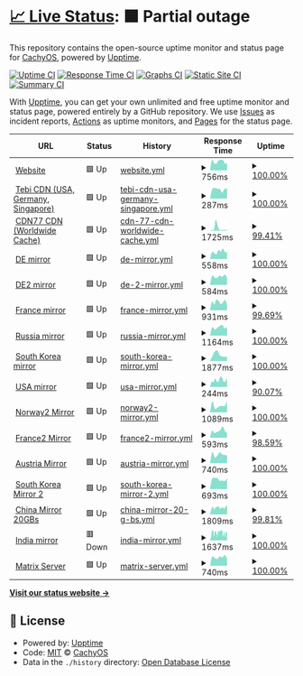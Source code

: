 # [📈 Live Status](https://status.cachyos.org): <!--live status--> **🟧 Partial outage**

This repository contains the open-source uptime monitor and status page for [CachyOS](https://cachyos.org), powered by [Upptime](https://github.com/upptime/upptime).

[![Uptime CI](https://github.com/CachyOS/statuspage/workflows/Uptime%20CI/badge.svg)](https://github.com/CachyOS/statuspage/actions?query=workflow%3A%22Uptime+CI%22)
[![Response Time CI](https://github.com/CachyOS/statuspage/workflows/Response%20Time%20CI/badge.svg)](https://github.com/CachyOS/statuspage/actions?query=workflow%3A%22Response+Time+CI%22)
[![Graphs CI](https://github.com/CachyOS/statuspage/workflows/Graphs%20CI/badge.svg)](https://github.com/CachyOS/statuspage/actions?query=workflow%3A%22Graphs+CI%22)
[![Static Site CI](https://github.com/CachyOS/statuspage/workflows/Static%20Site%20CI/badge.svg)](https://github.com/CachyOS/statuspage/actions?query=workflow%3A%22Static+Site+CI%22)
[![Summary CI](https://github.com/CachyOS/statuspage/workflows/Summary%20CI/badge.svg)](https://github.com/CachyOS/statuspage/actions?query=workflow%3A%22Summary+CI%22)

With [Upptime](https://upptime.js.org), you can get your own unlimited and free uptime monitor and status page, powered entirely by a GitHub repository. We use [Issues](https://github.com/CachyOS/statuspage/issues) as incident reports, [Actions](https://github.com/CachyOS/statuspage/actions) as uptime monitors, and [Pages](https://status.cachyos.org) for the status page.

<!--start: status pages-->
<!-- This summary is generated by Upptime (https://github.com/upptime/upptime) -->
<!-- Do not edit this manually, your changes will be overwritten -->
<!-- prettier-ignore -->
| URL | Status | History | Response Time | Uptime |
| --- | ------ | ------- | ------------- | ------ |
| <img alt="" src="https://icons.duckduckgo.com/ip3/cachyos.org.ico" height="13"> [Website](https://cachyos.org/) | 🟩 Up | [website.yml](https://github.com/CachyOS/statuspage/commits/HEAD/history/website.yml) | <details><summary><img alt="Response time graph" src="./graphs/website/response-time-week.png" height="20"> 756ms</summary><br><a href="https://status.cachyos.org/history/website"><img alt="Response time 684" src="https://img.shields.io/endpoint?url=https%3A%2F%2Fraw.githubusercontent.com%2FCachyOS%2Fstatuspage%2FHEAD%2Fapi%2Fwebsite%2Fresponse-time.json"></a><br><a href="https://status.cachyos.org/history/website"><img alt="24-hour response time 640" src="https://img.shields.io/endpoint?url=https%3A%2F%2Fraw.githubusercontent.com%2FCachyOS%2Fstatuspage%2FHEAD%2Fapi%2Fwebsite%2Fresponse-time-day.json"></a><br><a href="https://status.cachyos.org/history/website"><img alt="7-day response time 756" src="https://img.shields.io/endpoint?url=https%3A%2F%2Fraw.githubusercontent.com%2FCachyOS%2Fstatuspage%2FHEAD%2Fapi%2Fwebsite%2Fresponse-time-week.json"></a><br><a href="https://status.cachyos.org/history/website"><img alt="30-day response time 731" src="https://img.shields.io/endpoint?url=https%3A%2F%2Fraw.githubusercontent.com%2FCachyOS%2Fstatuspage%2FHEAD%2Fapi%2Fwebsite%2Fresponse-time-month.json"></a><br><a href="https://status.cachyos.org/history/website"><img alt="1-year response time 671" src="https://img.shields.io/endpoint?url=https%3A%2F%2Fraw.githubusercontent.com%2FCachyOS%2Fstatuspage%2FHEAD%2Fapi%2Fwebsite%2Fresponse-time-year.json"></a></details> | <details><summary><a href="https://status.cachyos.org/history/website">100.00%</a></summary><a href="https://status.cachyos.org/history/website"><img alt="All-time uptime 100.00%" src="https://img.shields.io/endpoint?url=https%3A%2F%2Fraw.githubusercontent.com%2FCachyOS%2Fstatuspage%2FHEAD%2Fapi%2Fwebsite%2Fuptime.json"></a><br><a href="https://status.cachyos.org/history/website"><img alt="24-hour uptime 100.00%" src="https://img.shields.io/endpoint?url=https%3A%2F%2Fraw.githubusercontent.com%2FCachyOS%2Fstatuspage%2FHEAD%2Fapi%2Fwebsite%2Fuptime-day.json"></a><br><a href="https://status.cachyos.org/history/website"><img alt="7-day uptime 100.00%" src="https://img.shields.io/endpoint?url=https%3A%2F%2Fraw.githubusercontent.com%2FCachyOS%2Fstatuspage%2FHEAD%2Fapi%2Fwebsite%2Fuptime-week.json"></a><br><a href="https://status.cachyos.org/history/website"><img alt="30-day uptime 100.00%" src="https://img.shields.io/endpoint?url=https%3A%2F%2Fraw.githubusercontent.com%2FCachyOS%2Fstatuspage%2FHEAD%2Fapi%2Fwebsite%2Fuptime-month.json"></a><br><a href="https://status.cachyos.org/history/website"><img alt="1-year uptime 100.00%" src="https://img.shields.io/endpoint?url=https%3A%2F%2Fraw.githubusercontent.com%2FCachyOS%2Fstatuspage%2FHEAD%2Fapi%2Fwebsite%2Fuptime-year.json"></a></details>
| <img alt="" src="https://icons.duckduckgo.com/ip3/cdn-1.cachyos.org.ico" height="13"> [Tebi CDN (USA, Germany, Singapore)](https://cdn-1.cachyos.org/x86_64/cachyos/cachyos.db) | 🟩 Up | [tebi-cdn-usa-germany-singapore.yml](https://github.com/CachyOS/statuspage/commits/HEAD/history/tebi-cdn-usa-germany-singapore.yml) | <details><summary><img alt="Response time graph" src="./graphs/tebi-cdn-usa-germany-singapore/response-time-week.png" height="20"> 287ms</summary><br><a href="https://status.cachyos.org/history/tebi-cdn-usa-germany-singapore"><img alt="Response time 317" src="https://img.shields.io/endpoint?url=https%3A%2F%2Fraw.githubusercontent.com%2FCachyOS%2Fstatuspage%2FHEAD%2Fapi%2Ftebi-cdn-usa-germany-singapore%2Fresponse-time.json"></a><br><a href="https://status.cachyos.org/history/tebi-cdn-usa-germany-singapore"><img alt="24-hour response time 313" src="https://img.shields.io/endpoint?url=https%3A%2F%2Fraw.githubusercontent.com%2FCachyOS%2Fstatuspage%2FHEAD%2Fapi%2Ftebi-cdn-usa-germany-singapore%2Fresponse-time-day.json"></a><br><a href="https://status.cachyos.org/history/tebi-cdn-usa-germany-singapore"><img alt="7-day response time 287" src="https://img.shields.io/endpoint?url=https%3A%2F%2Fraw.githubusercontent.com%2FCachyOS%2Fstatuspage%2FHEAD%2Fapi%2Ftebi-cdn-usa-germany-singapore%2Fresponse-time-week.json"></a><br><a href="https://status.cachyos.org/history/tebi-cdn-usa-germany-singapore"><img alt="30-day response time 317" src="https://img.shields.io/endpoint?url=https%3A%2F%2Fraw.githubusercontent.com%2FCachyOS%2Fstatuspage%2FHEAD%2Fapi%2Ftebi-cdn-usa-germany-singapore%2Fresponse-time-month.json"></a><br><a href="https://status.cachyos.org/history/tebi-cdn-usa-germany-singapore"><img alt="1-year response time 317" src="https://img.shields.io/endpoint?url=https%3A%2F%2Fraw.githubusercontent.com%2FCachyOS%2Fstatuspage%2FHEAD%2Fapi%2Ftebi-cdn-usa-germany-singapore%2Fresponse-time-year.json"></a></details> | <details><summary><a href="https://status.cachyos.org/history/tebi-cdn-usa-germany-singapore">100.00%</a></summary><a href="https://status.cachyos.org/history/tebi-cdn-usa-germany-singapore"><img alt="All-time uptime 100.00%" src="https://img.shields.io/endpoint?url=https%3A%2F%2Fraw.githubusercontent.com%2FCachyOS%2Fstatuspage%2FHEAD%2Fapi%2Ftebi-cdn-usa-germany-singapore%2Fuptime.json"></a><br><a href="https://status.cachyos.org/history/tebi-cdn-usa-germany-singapore"><img alt="24-hour uptime 100.00%" src="https://img.shields.io/endpoint?url=https%3A%2F%2Fraw.githubusercontent.com%2FCachyOS%2Fstatuspage%2FHEAD%2Fapi%2Ftebi-cdn-usa-germany-singapore%2Fuptime-day.json"></a><br><a href="https://status.cachyos.org/history/tebi-cdn-usa-germany-singapore"><img alt="7-day uptime 100.00%" src="https://img.shields.io/endpoint?url=https%3A%2F%2Fraw.githubusercontent.com%2FCachyOS%2Fstatuspage%2FHEAD%2Fapi%2Ftebi-cdn-usa-germany-singapore%2Fuptime-week.json"></a><br><a href="https://status.cachyos.org/history/tebi-cdn-usa-germany-singapore"><img alt="30-day uptime 100.00%" src="https://img.shields.io/endpoint?url=https%3A%2F%2Fraw.githubusercontent.com%2FCachyOS%2Fstatuspage%2FHEAD%2Fapi%2Ftebi-cdn-usa-germany-singapore%2Fuptime-month.json"></a><br><a href="https://status.cachyos.org/history/tebi-cdn-usa-germany-singapore"><img alt="1-year uptime 100.00%" src="https://img.shields.io/endpoint?url=https%3A%2F%2Fraw.githubusercontent.com%2FCachyOS%2Fstatuspage%2FHEAD%2Fapi%2Ftebi-cdn-usa-germany-singapore%2Fuptime-year.json"></a></details>
| <img alt="" src="https://icons.duckduckgo.com/ip3/cdn77.cachyos.org.ico" height="13"> [CDN77 CDN (Worldwide Cache)](https://cdn77.cachyos.org/repo/x86_64/cachyos/cachyos.db) | 🟩 Up | [cdn-77-cdn-worldwide-cache.yml](https://github.com/CachyOS/statuspage/commits/HEAD/history/cdn-77-cdn-worldwide-cache.yml) | <details><summary><img alt="Response time graph" src="./graphs/cdn-77-cdn-worldwide-cache/response-time-week.png" height="20"> 1725ms</summary><br><a href="https://status.cachyos.org/history/cdn-77-cdn-worldwide-cache"><img alt="Response time 892" src="https://img.shields.io/endpoint?url=https%3A%2F%2Fraw.githubusercontent.com%2FCachyOS%2Fstatuspage%2FHEAD%2Fapi%2Fcdn-77-cdn-worldwide-cache%2Fresponse-time.json"></a><br><a href="https://status.cachyos.org/history/cdn-77-cdn-worldwide-cache"><img alt="24-hour response time 404" src="https://img.shields.io/endpoint?url=https%3A%2F%2Fraw.githubusercontent.com%2FCachyOS%2Fstatuspage%2FHEAD%2Fapi%2Fcdn-77-cdn-worldwide-cache%2Fresponse-time-day.json"></a><br><a href="https://status.cachyos.org/history/cdn-77-cdn-worldwide-cache"><img alt="7-day response time 1725" src="https://img.shields.io/endpoint?url=https%3A%2F%2Fraw.githubusercontent.com%2FCachyOS%2Fstatuspage%2FHEAD%2Fapi%2Fcdn-77-cdn-worldwide-cache%2Fresponse-time-week.json"></a><br><a href="https://status.cachyos.org/history/cdn-77-cdn-worldwide-cache"><img alt="30-day response time 892" src="https://img.shields.io/endpoint?url=https%3A%2F%2Fraw.githubusercontent.com%2FCachyOS%2Fstatuspage%2FHEAD%2Fapi%2Fcdn-77-cdn-worldwide-cache%2Fresponse-time-month.json"></a><br><a href="https://status.cachyos.org/history/cdn-77-cdn-worldwide-cache"><img alt="1-year response time 892" src="https://img.shields.io/endpoint?url=https%3A%2F%2Fraw.githubusercontent.com%2FCachyOS%2Fstatuspage%2FHEAD%2Fapi%2Fcdn-77-cdn-worldwide-cache%2Fresponse-time-year.json"></a></details> | <details><summary><a href="https://status.cachyos.org/history/cdn-77-cdn-worldwide-cache">99.41%</a></summary><a href="https://status.cachyos.org/history/cdn-77-cdn-worldwide-cache"><img alt="All-time uptime 99.81%" src="https://img.shields.io/endpoint?url=https%3A%2F%2Fraw.githubusercontent.com%2FCachyOS%2Fstatuspage%2FHEAD%2Fapi%2Fcdn-77-cdn-worldwide-cache%2Fuptime.json"></a><br><a href="https://status.cachyos.org/history/cdn-77-cdn-worldwide-cache"><img alt="24-hour uptime 100.00%" src="https://img.shields.io/endpoint?url=https%3A%2F%2Fraw.githubusercontent.com%2FCachyOS%2Fstatuspage%2FHEAD%2Fapi%2Fcdn-77-cdn-worldwide-cache%2Fuptime-day.json"></a><br><a href="https://status.cachyos.org/history/cdn-77-cdn-worldwide-cache"><img alt="7-day uptime 99.41%" src="https://img.shields.io/endpoint?url=https%3A%2F%2Fraw.githubusercontent.com%2FCachyOS%2Fstatuspage%2FHEAD%2Fapi%2Fcdn-77-cdn-worldwide-cache%2Fuptime-week.json"></a><br><a href="https://status.cachyos.org/history/cdn-77-cdn-worldwide-cache"><img alt="30-day uptime 99.81%" src="https://img.shields.io/endpoint?url=https%3A%2F%2Fraw.githubusercontent.com%2FCachyOS%2Fstatuspage%2FHEAD%2Fapi%2Fcdn-77-cdn-worldwide-cache%2Fuptime-month.json"></a><br><a href="https://status.cachyos.org/history/cdn-77-cdn-worldwide-cache"><img alt="1-year uptime 99.81%" src="https://img.shields.io/endpoint?url=https%3A%2F%2Fraw.githubusercontent.com%2FCachyOS%2Fstatuspage%2FHEAD%2Fapi%2Fcdn-77-cdn-worldwide-cache%2Fuptime-year.json"></a></details>
| <img alt="" src="https://icons.duckduckgo.com/ip3/mirror.cachyos.org.ico" height="13"> [DE mirror](https://mirror.cachyos.org/) | 🟩 Up | [de-mirror.yml](https://github.com/CachyOS/statuspage/commits/HEAD/history/de-mirror.yml) | <details><summary><img alt="Response time graph" src="./graphs/de-mirror/response-time-week.png" height="20"> 558ms</summary><br><a href="https://status.cachyos.org/history/de-mirror"><img alt="Response time 571" src="https://img.shields.io/endpoint?url=https%3A%2F%2Fraw.githubusercontent.com%2FCachyOS%2Fstatuspage%2FHEAD%2Fapi%2Fde-mirror%2Fresponse-time.json"></a><br><a href="https://status.cachyos.org/history/de-mirror"><img alt="24-hour response time 515" src="https://img.shields.io/endpoint?url=https%3A%2F%2Fraw.githubusercontent.com%2FCachyOS%2Fstatuspage%2FHEAD%2Fapi%2Fde-mirror%2Fresponse-time-day.json"></a><br><a href="https://status.cachyos.org/history/de-mirror"><img alt="7-day response time 558" src="https://img.shields.io/endpoint?url=https%3A%2F%2Fraw.githubusercontent.com%2FCachyOS%2Fstatuspage%2FHEAD%2Fapi%2Fde-mirror%2Fresponse-time-week.json"></a><br><a href="https://status.cachyos.org/history/de-mirror"><img alt="30-day response time 550" src="https://img.shields.io/endpoint?url=https%3A%2F%2Fraw.githubusercontent.com%2FCachyOS%2Fstatuspage%2FHEAD%2Fapi%2Fde-mirror%2Fresponse-time-month.json"></a><br><a href="https://status.cachyos.org/history/de-mirror"><img alt="1-year response time 561" src="https://img.shields.io/endpoint?url=https%3A%2F%2Fraw.githubusercontent.com%2FCachyOS%2Fstatuspage%2FHEAD%2Fapi%2Fde-mirror%2Fresponse-time-year.json"></a></details> | <details><summary><a href="https://status.cachyos.org/history/de-mirror">100.00%</a></summary><a href="https://status.cachyos.org/history/de-mirror"><img alt="All-time uptime 100.00%" src="https://img.shields.io/endpoint?url=https%3A%2F%2Fraw.githubusercontent.com%2FCachyOS%2Fstatuspage%2FHEAD%2Fapi%2Fde-mirror%2Fuptime.json"></a><br><a href="https://status.cachyos.org/history/de-mirror"><img alt="24-hour uptime 100.00%" src="https://img.shields.io/endpoint?url=https%3A%2F%2Fraw.githubusercontent.com%2FCachyOS%2Fstatuspage%2FHEAD%2Fapi%2Fde-mirror%2Fuptime-day.json"></a><br><a href="https://status.cachyos.org/history/de-mirror"><img alt="7-day uptime 100.00%" src="https://img.shields.io/endpoint?url=https%3A%2F%2Fraw.githubusercontent.com%2FCachyOS%2Fstatuspage%2FHEAD%2Fapi%2Fde-mirror%2Fuptime-week.json"></a><br><a href="https://status.cachyos.org/history/de-mirror"><img alt="30-day uptime 100.00%" src="https://img.shields.io/endpoint?url=https%3A%2F%2Fraw.githubusercontent.com%2FCachyOS%2Fstatuspage%2FHEAD%2Fapi%2Fde-mirror%2Fuptime-month.json"></a><br><a href="https://status.cachyos.org/history/de-mirror"><img alt="1-year uptime 99.99%" src="https://img.shields.io/endpoint?url=https%3A%2F%2Fraw.githubusercontent.com%2FCachyOS%2Fstatuspage%2FHEAD%2Fapi%2Fde-mirror%2Fuptime-year.json"></a></details>
| <img alt="" src="https://icons.duckduckgo.com/ip3/aur.cachyos.org.ico" height="13"> [DE2 mirror](https://aur.cachyos.org/) | 🟩 Up | [de-2-mirror.yml](https://github.com/CachyOS/statuspage/commits/HEAD/history/de-2-mirror.yml) | <details><summary><img alt="Response time graph" src="./graphs/de-2-mirror/response-time-week.png" height="20"> 584ms</summary><br><a href="https://status.cachyos.org/history/de-2-mirror"><img alt="Response time 564" src="https://img.shields.io/endpoint?url=https%3A%2F%2Fraw.githubusercontent.com%2FCachyOS%2Fstatuspage%2FHEAD%2Fapi%2Fde-2-mirror%2Fresponse-time.json"></a><br><a href="https://status.cachyos.org/history/de-2-mirror"><img alt="24-hour response time 509" src="https://img.shields.io/endpoint?url=https%3A%2F%2Fraw.githubusercontent.com%2FCachyOS%2Fstatuspage%2FHEAD%2Fapi%2Fde-2-mirror%2Fresponse-time-day.json"></a><br><a href="https://status.cachyos.org/history/de-2-mirror"><img alt="7-day response time 584" src="https://img.shields.io/endpoint?url=https%3A%2F%2Fraw.githubusercontent.com%2FCachyOS%2Fstatuspage%2FHEAD%2Fapi%2Fde-2-mirror%2Fresponse-time-week.json"></a><br><a href="https://status.cachyos.org/history/de-2-mirror"><img alt="30-day response time 530" src="https://img.shields.io/endpoint?url=https%3A%2F%2Fraw.githubusercontent.com%2FCachyOS%2Fstatuspage%2FHEAD%2Fapi%2Fde-2-mirror%2Fresponse-time-month.json"></a><br><a href="https://status.cachyos.org/history/de-2-mirror"><img alt="1-year response time 565" src="https://img.shields.io/endpoint?url=https%3A%2F%2Fraw.githubusercontent.com%2FCachyOS%2Fstatuspage%2FHEAD%2Fapi%2Fde-2-mirror%2Fresponse-time-year.json"></a></details> | <details><summary><a href="https://status.cachyos.org/history/de-2-mirror">100.00%</a></summary><a href="https://status.cachyos.org/history/de-2-mirror"><img alt="All-time uptime 100.00%" src="https://img.shields.io/endpoint?url=https%3A%2F%2Fraw.githubusercontent.com%2FCachyOS%2Fstatuspage%2FHEAD%2Fapi%2Fde-2-mirror%2Fuptime.json"></a><br><a href="https://status.cachyos.org/history/de-2-mirror"><img alt="24-hour uptime 100.00%" src="https://img.shields.io/endpoint?url=https%3A%2F%2Fraw.githubusercontent.com%2FCachyOS%2Fstatuspage%2FHEAD%2Fapi%2Fde-2-mirror%2Fuptime-day.json"></a><br><a href="https://status.cachyos.org/history/de-2-mirror"><img alt="7-day uptime 100.00%" src="https://img.shields.io/endpoint?url=https%3A%2F%2Fraw.githubusercontent.com%2FCachyOS%2Fstatuspage%2FHEAD%2Fapi%2Fde-2-mirror%2Fuptime-week.json"></a><br><a href="https://status.cachyos.org/history/de-2-mirror"><img alt="30-day uptime 100.00%" src="https://img.shields.io/endpoint?url=https%3A%2F%2Fraw.githubusercontent.com%2FCachyOS%2Fstatuspage%2FHEAD%2Fapi%2Fde-2-mirror%2Fuptime-month.json"></a><br><a href="https://status.cachyos.org/history/de-2-mirror"><img alt="1-year uptime 100.00%" src="https://img.shields.io/endpoint?url=https%3A%2F%2Fraw.githubusercontent.com%2FCachyOS%2Fstatuspage%2FHEAD%2Fapi%2Fde-2-mirror%2Fuptime-year.json"></a></details>
| <img alt="" src="https://icons.duckduckgo.com/ip3/mirror.lesviallon.fr.ico" height="13"> [France mirror](https://mirror.lesviallon.fr/cachy/) | 🟩 Up | [france-mirror.yml](https://github.com/CachyOS/statuspage/commits/HEAD/history/france-mirror.yml) | <details><summary><img alt="Response time graph" src="./graphs/france-mirror/response-time-week.png" height="20"> 931ms</summary><br><a href="https://status.cachyos.org/history/france-mirror"><img alt="Response time 1390" src="https://img.shields.io/endpoint?url=https%3A%2F%2Fraw.githubusercontent.com%2FCachyOS%2Fstatuspage%2FHEAD%2Fapi%2Ffrance-mirror%2Fresponse-time.json"></a><br><a href="https://status.cachyos.org/history/france-mirror"><img alt="24-hour response time 731" src="https://img.shields.io/endpoint?url=https%3A%2F%2Fraw.githubusercontent.com%2FCachyOS%2Fstatuspage%2FHEAD%2Fapi%2Ffrance-mirror%2Fresponse-time-day.json"></a><br><a href="https://status.cachyos.org/history/france-mirror"><img alt="7-day response time 931" src="https://img.shields.io/endpoint?url=https%3A%2F%2Fraw.githubusercontent.com%2FCachyOS%2Fstatuspage%2FHEAD%2Fapi%2Ffrance-mirror%2Fresponse-time-week.json"></a><br><a href="https://status.cachyos.org/history/france-mirror"><img alt="30-day response time 1180" src="https://img.shields.io/endpoint?url=https%3A%2F%2Fraw.githubusercontent.com%2FCachyOS%2Fstatuspage%2FHEAD%2Fapi%2Ffrance-mirror%2Fresponse-time-month.json"></a><br><a href="https://status.cachyos.org/history/france-mirror"><img alt="1-year response time 1390" src="https://img.shields.io/endpoint?url=https%3A%2F%2Fraw.githubusercontent.com%2FCachyOS%2Fstatuspage%2FHEAD%2Fapi%2Ffrance-mirror%2Fresponse-time-year.json"></a></details> | <details><summary><a href="https://status.cachyos.org/history/france-mirror">99.69%</a></summary><a href="https://status.cachyos.org/history/france-mirror"><img alt="All-time uptime 96.19%" src="https://img.shields.io/endpoint?url=https%3A%2F%2Fraw.githubusercontent.com%2FCachyOS%2Fstatuspage%2FHEAD%2Fapi%2Ffrance-mirror%2Fuptime.json"></a><br><a href="https://status.cachyos.org/history/france-mirror"><img alt="24-hour uptime 98.94%" src="https://img.shields.io/endpoint?url=https%3A%2F%2Fraw.githubusercontent.com%2FCachyOS%2Fstatuspage%2FHEAD%2Fapi%2Ffrance-mirror%2Fuptime-day.json"></a><br><a href="https://status.cachyos.org/history/france-mirror"><img alt="7-day uptime 99.69%" src="https://img.shields.io/endpoint?url=https%3A%2F%2Fraw.githubusercontent.com%2FCachyOS%2Fstatuspage%2FHEAD%2Fapi%2Ffrance-mirror%2Fuptime-week.json"></a><br><a href="https://status.cachyos.org/history/france-mirror"><img alt="30-day uptime 99.43%" src="https://img.shields.io/endpoint?url=https%3A%2F%2Fraw.githubusercontent.com%2FCachyOS%2Fstatuspage%2FHEAD%2Fapi%2Ffrance-mirror%2Fuptime-month.json"></a><br><a href="https://status.cachyos.org/history/france-mirror"><img alt="1-year uptime 96.19%" src="https://img.shields.io/endpoint?url=https%3A%2F%2Fraw.githubusercontent.com%2FCachyOS%2Fstatuspage%2FHEAD%2Fapi%2Ffrance-mirror%2Fuptime-year.json"></a></details>
| <img alt="" src="https://icons.duckduckgo.com/ip3/mirror.truenetwork.ru.ico" height="13"> [Russia mirror](https://mirror.truenetwork.ru/cachy/) | 🟩 Up | [russia-mirror.yml](https://github.com/CachyOS/statuspage/commits/HEAD/history/russia-mirror.yml) | <details><summary><img alt="Response time graph" src="./graphs/russia-mirror/response-time-week.png" height="20"> 1164ms</summary><br><a href="https://status.cachyos.org/history/russia-mirror"><img alt="Response time 1740" src="https://img.shields.io/endpoint?url=https%3A%2F%2Fraw.githubusercontent.com%2FCachyOS%2Fstatuspage%2FHEAD%2Fapi%2Frussia-mirror%2Fresponse-time.json"></a><br><a href="https://status.cachyos.org/history/russia-mirror"><img alt="24-hour response time 1195" src="https://img.shields.io/endpoint?url=https%3A%2F%2Fraw.githubusercontent.com%2FCachyOS%2Fstatuspage%2FHEAD%2Fapi%2Frussia-mirror%2Fresponse-time-day.json"></a><br><a href="https://status.cachyos.org/history/russia-mirror"><img alt="7-day response time 1164" src="https://img.shields.io/endpoint?url=https%3A%2F%2Fraw.githubusercontent.com%2FCachyOS%2Fstatuspage%2FHEAD%2Fapi%2Frussia-mirror%2Fresponse-time-week.json"></a><br><a href="https://status.cachyos.org/history/russia-mirror"><img alt="30-day response time 1298" src="https://img.shields.io/endpoint?url=https%3A%2F%2Fraw.githubusercontent.com%2FCachyOS%2Fstatuspage%2FHEAD%2Fapi%2Frussia-mirror%2Fresponse-time-month.json"></a><br><a href="https://status.cachyos.org/history/russia-mirror"><img alt="1-year response time 1740" src="https://img.shields.io/endpoint?url=https%3A%2F%2Fraw.githubusercontent.com%2FCachyOS%2Fstatuspage%2FHEAD%2Fapi%2Frussia-mirror%2Fresponse-time-year.json"></a></details> | <details><summary><a href="https://status.cachyos.org/history/russia-mirror">100.00%</a></summary><a href="https://status.cachyos.org/history/russia-mirror"><img alt="All-time uptime 99.85%" src="https://img.shields.io/endpoint?url=https%3A%2F%2Fraw.githubusercontent.com%2FCachyOS%2Fstatuspage%2FHEAD%2Fapi%2Frussia-mirror%2Fuptime.json"></a><br><a href="https://status.cachyos.org/history/russia-mirror"><img alt="24-hour uptime 100.00%" src="https://img.shields.io/endpoint?url=https%3A%2F%2Fraw.githubusercontent.com%2FCachyOS%2Fstatuspage%2FHEAD%2Fapi%2Frussia-mirror%2Fuptime-day.json"></a><br><a href="https://status.cachyos.org/history/russia-mirror"><img alt="7-day uptime 100.00%" src="https://img.shields.io/endpoint?url=https%3A%2F%2Fraw.githubusercontent.com%2FCachyOS%2Fstatuspage%2FHEAD%2Fapi%2Frussia-mirror%2Fuptime-week.json"></a><br><a href="https://status.cachyos.org/history/russia-mirror"><img alt="30-day uptime 100.00%" src="https://img.shields.io/endpoint?url=https%3A%2F%2Fraw.githubusercontent.com%2FCachyOS%2Fstatuspage%2FHEAD%2Fapi%2Frussia-mirror%2Fuptime-month.json"></a><br><a href="https://status.cachyos.org/history/russia-mirror"><img alt="1-year uptime 99.85%" src="https://img.shields.io/endpoint?url=https%3A%2F%2Fraw.githubusercontent.com%2FCachyOS%2Fstatuspage%2FHEAD%2Fapi%2Frussia-mirror%2Fuptime-year.json"></a></details>
| <img alt="" src="https://icons.duckduckgo.com/ip3/kr.cachyos.org.ico" height="13"> [South Korea mirror](https://kr.cachyos.org/) | 🟩 Up | [south-korea-mirror.yml](https://github.com/CachyOS/statuspage/commits/HEAD/history/south-korea-mirror.yml) | <details><summary><img alt="Response time graph" src="./graphs/south-korea-mirror/response-time-week.png" height="20"> 1877ms</summary><br><a href="https://status.cachyos.org/history/south-korea-mirror"><img alt="Response time 1860" src="https://img.shields.io/endpoint?url=https%3A%2F%2Fraw.githubusercontent.com%2FCachyOS%2Fstatuspage%2FHEAD%2Fapi%2Fsouth-korea-mirror%2Fresponse-time.json"></a><br><a href="https://status.cachyos.org/history/south-korea-mirror"><img alt="24-hour response time 1261" src="https://img.shields.io/endpoint?url=https%3A%2F%2Fraw.githubusercontent.com%2FCachyOS%2Fstatuspage%2FHEAD%2Fapi%2Fsouth-korea-mirror%2Fresponse-time-day.json"></a><br><a href="https://status.cachyos.org/history/south-korea-mirror"><img alt="7-day response time 1877" src="https://img.shields.io/endpoint?url=https%3A%2F%2Fraw.githubusercontent.com%2FCachyOS%2Fstatuspage%2FHEAD%2Fapi%2Fsouth-korea-mirror%2Fresponse-time-week.json"></a><br><a href="https://status.cachyos.org/history/south-korea-mirror"><img alt="30-day response time 1817" src="https://img.shields.io/endpoint?url=https%3A%2F%2Fraw.githubusercontent.com%2FCachyOS%2Fstatuspage%2FHEAD%2Fapi%2Fsouth-korea-mirror%2Fresponse-time-month.json"></a><br><a href="https://status.cachyos.org/history/south-korea-mirror"><img alt="1-year response time 1842" src="https://img.shields.io/endpoint?url=https%3A%2F%2Fraw.githubusercontent.com%2FCachyOS%2Fstatuspage%2FHEAD%2Fapi%2Fsouth-korea-mirror%2Fresponse-time-year.json"></a></details> | <details><summary><a href="https://status.cachyos.org/history/south-korea-mirror">100.00%</a></summary><a href="https://status.cachyos.org/history/south-korea-mirror"><img alt="All-time uptime 91.97%" src="https://img.shields.io/endpoint?url=https%3A%2F%2Fraw.githubusercontent.com%2FCachyOS%2Fstatuspage%2FHEAD%2Fapi%2Fsouth-korea-mirror%2Fuptime.json"></a><br><a href="https://status.cachyos.org/history/south-korea-mirror"><img alt="24-hour uptime 100.00%" src="https://img.shields.io/endpoint?url=https%3A%2F%2Fraw.githubusercontent.com%2FCachyOS%2Fstatuspage%2FHEAD%2Fapi%2Fsouth-korea-mirror%2Fuptime-day.json"></a><br><a href="https://status.cachyos.org/history/south-korea-mirror"><img alt="7-day uptime 100.00%" src="https://img.shields.io/endpoint?url=https%3A%2F%2Fraw.githubusercontent.com%2FCachyOS%2Fstatuspage%2FHEAD%2Fapi%2Fsouth-korea-mirror%2Fuptime-week.json"></a><br><a href="https://status.cachyos.org/history/south-korea-mirror"><img alt="30-day uptime 98.63%" src="https://img.shields.io/endpoint?url=https%3A%2F%2Fraw.githubusercontent.com%2FCachyOS%2Fstatuspage%2FHEAD%2Fapi%2Fsouth-korea-mirror%2Fuptime-month.json"></a><br><a href="https://status.cachyos.org/history/south-korea-mirror"><img alt="1-year uptime 88.56%" src="https://img.shields.io/endpoint?url=https%3A%2F%2Fraw.githubusercontent.com%2FCachyOS%2Fstatuspage%2FHEAD%2Fapi%2Fsouth-korea-mirror%2Fuptime-year.json"></a></details>
| <img alt="" src="https://icons.duckduckgo.com/ip3/us.cachyos.org.ico" height="13"> [USA mirror](https://us.cachyos.org/) | 🟩 Up | [usa-mirror.yml](https://github.com/CachyOS/statuspage/commits/HEAD/history/usa-mirror.yml) | <details><summary><img alt="Response time graph" src="./graphs/usa-mirror/response-time-week.png" height="20"> 244ms</summary><br><a href="https://status.cachyos.org/history/usa-mirror"><img alt="Response time 403" src="https://img.shields.io/endpoint?url=https%3A%2F%2Fraw.githubusercontent.com%2FCachyOS%2Fstatuspage%2FHEAD%2Fapi%2Fusa-mirror%2Fresponse-time.json"></a><br><a href="https://status.cachyos.org/history/usa-mirror"><img alt="24-hour response time 321" src="https://img.shields.io/endpoint?url=https%3A%2F%2Fraw.githubusercontent.com%2FCachyOS%2Fstatuspage%2FHEAD%2Fapi%2Fusa-mirror%2Fresponse-time-day.json"></a><br><a href="https://status.cachyos.org/history/usa-mirror"><img alt="7-day response time 244" src="https://img.shields.io/endpoint?url=https%3A%2F%2Fraw.githubusercontent.com%2FCachyOS%2Fstatuspage%2FHEAD%2Fapi%2Fusa-mirror%2Fresponse-time-week.json"></a><br><a href="https://status.cachyos.org/history/usa-mirror"><img alt="30-day response time 258" src="https://img.shields.io/endpoint?url=https%3A%2F%2Fraw.githubusercontent.com%2FCachyOS%2Fstatuspage%2FHEAD%2Fapi%2Fusa-mirror%2Fresponse-time-month.json"></a><br><a href="https://status.cachyos.org/history/usa-mirror"><img alt="1-year response time 421" src="https://img.shields.io/endpoint?url=https%3A%2F%2Fraw.githubusercontent.com%2FCachyOS%2Fstatuspage%2FHEAD%2Fapi%2Fusa-mirror%2Fresponse-time-year.json"></a></details> | <details><summary><a href="https://status.cachyos.org/history/usa-mirror">90.07%</a></summary><a href="https://status.cachyos.org/history/usa-mirror"><img alt="All-time uptime 99.57%" src="https://img.shields.io/endpoint?url=https%3A%2F%2Fraw.githubusercontent.com%2FCachyOS%2Fstatuspage%2FHEAD%2Fapi%2Fusa-mirror%2Fuptime.json"></a><br><a href="https://status.cachyos.org/history/usa-mirror"><img alt="24-hour uptime 100.00%" src="https://img.shields.io/endpoint?url=https%3A%2F%2Fraw.githubusercontent.com%2FCachyOS%2Fstatuspage%2FHEAD%2Fapi%2Fusa-mirror%2Fuptime-day.json"></a><br><a href="https://status.cachyos.org/history/usa-mirror"><img alt="7-day uptime 90.07%" src="https://img.shields.io/endpoint?url=https%3A%2F%2Fraw.githubusercontent.com%2FCachyOS%2Fstatuspage%2FHEAD%2Fapi%2Fusa-mirror%2Fuptime-week.json"></a><br><a href="https://status.cachyos.org/history/usa-mirror"><img alt="30-day uptime 97.48%" src="https://img.shields.io/endpoint?url=https%3A%2F%2Fraw.githubusercontent.com%2FCachyOS%2Fstatuspage%2FHEAD%2Fapi%2Fusa-mirror%2Fuptime-month.json"></a><br><a href="https://status.cachyos.org/history/usa-mirror"><img alt="1-year uptime 99.33%" src="https://img.shields.io/endpoint?url=https%3A%2F%2Fraw.githubusercontent.com%2FCachyOS%2Fstatuspage%2FHEAD%2Fapi%2Fusa-mirror%2Fuptime-year.json"></a></details>
| <img alt="" src="https://icons.duckduckgo.com/ip3/no.mirror.cx.ico" height="13"> [Norway2 Mirror](https://no.mirror.cx/cachyos/) | 🟩 Up | [norway2-mirror.yml](https://github.com/CachyOS/statuspage/commits/HEAD/history/norway2-mirror.yml) | <details><summary><img alt="Response time graph" src="./graphs/norway2-mirror/response-time-week.png" height="20"> 1089ms</summary><br><a href="https://status.cachyos.org/history/norway2-mirror"><img alt="Response time 882" src="https://img.shields.io/endpoint?url=https%3A%2F%2Fraw.githubusercontent.com%2FCachyOS%2Fstatuspage%2FHEAD%2Fapi%2Fnorway2-mirror%2Fresponse-time.json"></a><br><a href="https://status.cachyos.org/history/norway2-mirror"><img alt="24-hour response time 1725" src="https://img.shields.io/endpoint?url=https%3A%2F%2Fraw.githubusercontent.com%2FCachyOS%2Fstatuspage%2FHEAD%2Fapi%2Fnorway2-mirror%2Fresponse-time-day.json"></a><br><a href="https://status.cachyos.org/history/norway2-mirror"><img alt="7-day response time 1089" src="https://img.shields.io/endpoint?url=https%3A%2F%2Fraw.githubusercontent.com%2FCachyOS%2Fstatuspage%2FHEAD%2Fapi%2Fnorway2-mirror%2Fresponse-time-week.json"></a><br><a href="https://status.cachyos.org/history/norway2-mirror"><img alt="30-day response time 882" src="https://img.shields.io/endpoint?url=https%3A%2F%2Fraw.githubusercontent.com%2FCachyOS%2Fstatuspage%2FHEAD%2Fapi%2Fnorway2-mirror%2Fresponse-time-month.json"></a><br><a href="https://status.cachyos.org/history/norway2-mirror"><img alt="1-year response time 882" src="https://img.shields.io/endpoint?url=https%3A%2F%2Fraw.githubusercontent.com%2FCachyOS%2Fstatuspage%2FHEAD%2Fapi%2Fnorway2-mirror%2Fresponse-time-year.json"></a></details> | <details><summary><a href="https://status.cachyos.org/history/norway2-mirror">100.00%</a></summary><a href="https://status.cachyos.org/history/norway2-mirror"><img alt="All-time uptime 100.00%" src="https://img.shields.io/endpoint?url=https%3A%2F%2Fraw.githubusercontent.com%2FCachyOS%2Fstatuspage%2FHEAD%2Fapi%2Fnorway2-mirror%2Fuptime.json"></a><br><a href="https://status.cachyos.org/history/norway2-mirror"><img alt="24-hour uptime 100.00%" src="https://img.shields.io/endpoint?url=https%3A%2F%2Fraw.githubusercontent.com%2FCachyOS%2Fstatuspage%2FHEAD%2Fapi%2Fnorway2-mirror%2Fuptime-day.json"></a><br><a href="https://status.cachyos.org/history/norway2-mirror"><img alt="7-day uptime 100.00%" src="https://img.shields.io/endpoint?url=https%3A%2F%2Fraw.githubusercontent.com%2FCachyOS%2Fstatuspage%2FHEAD%2Fapi%2Fnorway2-mirror%2Fuptime-week.json"></a><br><a href="https://status.cachyos.org/history/norway2-mirror"><img alt="30-day uptime 100.00%" src="https://img.shields.io/endpoint?url=https%3A%2F%2Fraw.githubusercontent.com%2FCachyOS%2Fstatuspage%2FHEAD%2Fapi%2Fnorway2-mirror%2Fuptime-month.json"></a><br><a href="https://status.cachyos.org/history/norway2-mirror"><img alt="1-year uptime 100.00%" src="https://img.shields.io/endpoint?url=https%3A%2F%2Fraw.githubusercontent.com%2FCachyOS%2Fstatuspage%2FHEAD%2Fapi%2Fnorway2-mirror%2Fuptime-year.json"></a></details>
| <img alt="" src="https://icons.duckduckgo.com/ip3/mir.cachyos.fr.ico" height="13"> [France2 Mirror](https://mir.cachyos.fr) | 🟩 Up | [france2-mirror.yml](https://github.com/CachyOS/statuspage/commits/HEAD/history/france2-mirror.yml) | <details><summary><img alt="Response time graph" src="./graphs/france2-mirror/response-time-week.png" height="20"> 593ms</summary><br><a href="https://status.cachyos.org/history/france2-mirror"><img alt="Response time 624" src="https://img.shields.io/endpoint?url=https%3A%2F%2Fraw.githubusercontent.com%2FCachyOS%2Fstatuspage%2FHEAD%2Fapi%2Ffrance2-mirror%2Fresponse-time.json"></a><br><a href="https://status.cachyos.org/history/france2-mirror"><img alt="24-hour response time 407" src="https://img.shields.io/endpoint?url=https%3A%2F%2Fraw.githubusercontent.com%2FCachyOS%2Fstatuspage%2FHEAD%2Fapi%2Ffrance2-mirror%2Fresponse-time-day.json"></a><br><a href="https://status.cachyos.org/history/france2-mirror"><img alt="7-day response time 593" src="https://img.shields.io/endpoint?url=https%3A%2F%2Fraw.githubusercontent.com%2FCachyOS%2Fstatuspage%2FHEAD%2Fapi%2Ffrance2-mirror%2Fresponse-time-week.json"></a><br><a href="https://status.cachyos.org/history/france2-mirror"><img alt="30-day response time 624" src="https://img.shields.io/endpoint?url=https%3A%2F%2Fraw.githubusercontent.com%2FCachyOS%2Fstatuspage%2FHEAD%2Fapi%2Ffrance2-mirror%2Fresponse-time-month.json"></a><br><a href="https://status.cachyos.org/history/france2-mirror"><img alt="1-year response time 624" src="https://img.shields.io/endpoint?url=https%3A%2F%2Fraw.githubusercontent.com%2FCachyOS%2Fstatuspage%2FHEAD%2Fapi%2Ffrance2-mirror%2Fresponse-time-year.json"></a></details> | <details><summary><a href="https://status.cachyos.org/history/france2-mirror">98.59%</a></summary><a href="https://status.cachyos.org/history/france2-mirror"><img alt="All-time uptime 99.33%" src="https://img.shields.io/endpoint?url=https%3A%2F%2Fraw.githubusercontent.com%2FCachyOS%2Fstatuspage%2FHEAD%2Fapi%2Ffrance2-mirror%2Fuptime.json"></a><br><a href="https://status.cachyos.org/history/france2-mirror"><img alt="24-hour uptime 100.00%" src="https://img.shields.io/endpoint?url=https%3A%2F%2Fraw.githubusercontent.com%2FCachyOS%2Fstatuspage%2FHEAD%2Fapi%2Ffrance2-mirror%2Fuptime-day.json"></a><br><a href="https://status.cachyos.org/history/france2-mirror"><img alt="7-day uptime 98.59%" src="https://img.shields.io/endpoint?url=https%3A%2F%2Fraw.githubusercontent.com%2FCachyOS%2Fstatuspage%2FHEAD%2Fapi%2Ffrance2-mirror%2Fuptime-week.json"></a><br><a href="https://status.cachyos.org/history/france2-mirror"><img alt="30-day uptime 99.33%" src="https://img.shields.io/endpoint?url=https%3A%2F%2Fraw.githubusercontent.com%2FCachyOS%2Fstatuspage%2FHEAD%2Fapi%2Ffrance2-mirror%2Fuptime-month.json"></a><br><a href="https://status.cachyos.org/history/france2-mirror"><img alt="1-year uptime 99.33%" src="https://img.shields.io/endpoint?url=https%3A%2F%2Fraw.githubusercontent.com%2FCachyOS%2Fstatuspage%2FHEAD%2Fapi%2Ffrance2-mirror%2Fuptime-year.json"></a></details>
| <img alt="" src="https://icons.duckduckgo.com/ip3/at.cachyos.org.ico" height="13"> [Austria Mirror](https://at.cachyos.org) | 🟩 Up | [austria-mirror.yml](https://github.com/CachyOS/statuspage/commits/HEAD/history/austria-mirror.yml) | <details><summary><img alt="Response time graph" src="./graphs/austria-mirror/response-time-week.png" height="20"> 740ms</summary><br><a href="https://status.cachyos.org/history/austria-mirror"><img alt="Response time 713" src="https://img.shields.io/endpoint?url=https%3A%2F%2Fraw.githubusercontent.com%2FCachyOS%2Fstatuspage%2FHEAD%2Fapi%2Faustria-mirror%2Fresponse-time.json"></a><br><a href="https://status.cachyos.org/history/austria-mirror"><img alt="24-hour response time 670" src="https://img.shields.io/endpoint?url=https%3A%2F%2Fraw.githubusercontent.com%2FCachyOS%2Fstatuspage%2FHEAD%2Fapi%2Faustria-mirror%2Fresponse-time-day.json"></a><br><a href="https://status.cachyos.org/history/austria-mirror"><img alt="7-day response time 740" src="https://img.shields.io/endpoint?url=https%3A%2F%2Fraw.githubusercontent.com%2FCachyOS%2Fstatuspage%2FHEAD%2Fapi%2Faustria-mirror%2Fresponse-time-week.json"></a><br><a href="https://status.cachyos.org/history/austria-mirror"><img alt="30-day response time 713" src="https://img.shields.io/endpoint?url=https%3A%2F%2Fraw.githubusercontent.com%2FCachyOS%2Fstatuspage%2FHEAD%2Fapi%2Faustria-mirror%2Fresponse-time-month.json"></a><br><a href="https://status.cachyos.org/history/austria-mirror"><img alt="1-year response time 713" src="https://img.shields.io/endpoint?url=https%3A%2F%2Fraw.githubusercontent.com%2FCachyOS%2Fstatuspage%2FHEAD%2Fapi%2Faustria-mirror%2Fresponse-time-year.json"></a></details> | <details><summary><a href="https://status.cachyos.org/history/austria-mirror">100.00%</a></summary><a href="https://status.cachyos.org/history/austria-mirror"><img alt="All-time uptime 100.00%" src="https://img.shields.io/endpoint?url=https%3A%2F%2Fraw.githubusercontent.com%2FCachyOS%2Fstatuspage%2FHEAD%2Fapi%2Faustria-mirror%2Fuptime.json"></a><br><a href="https://status.cachyos.org/history/austria-mirror"><img alt="24-hour uptime 100.00%" src="https://img.shields.io/endpoint?url=https%3A%2F%2Fraw.githubusercontent.com%2FCachyOS%2Fstatuspage%2FHEAD%2Fapi%2Faustria-mirror%2Fuptime-day.json"></a><br><a href="https://status.cachyos.org/history/austria-mirror"><img alt="7-day uptime 100.00%" src="https://img.shields.io/endpoint?url=https%3A%2F%2Fraw.githubusercontent.com%2FCachyOS%2Fstatuspage%2FHEAD%2Fapi%2Faustria-mirror%2Fuptime-week.json"></a><br><a href="https://status.cachyos.org/history/austria-mirror"><img alt="30-day uptime 100.00%" src="https://img.shields.io/endpoint?url=https%3A%2F%2Fraw.githubusercontent.com%2FCachyOS%2Fstatuspage%2FHEAD%2Fapi%2Faustria-mirror%2Fuptime-month.json"></a><br><a href="https://status.cachyos.org/history/austria-mirror"><img alt="1-year uptime 100.00%" src="https://img.shields.io/endpoint?url=https%3A%2F%2Fraw.githubusercontent.com%2FCachyOS%2Fstatuspage%2FHEAD%2Fapi%2Faustria-mirror%2Fuptime-year.json"></a></details>
| <img alt="" src="https://icons.duckduckgo.com/ip3/mirror.funami.tech.ico" height="13"> [South Korea Mirror 2](https://mirror.funami.tech/cachy/) | 🟩 Up | [south-korea-mirror-2.yml](https://github.com/CachyOS/statuspage/commits/HEAD/history/south-korea-mirror-2.yml) | <details><summary><img alt="Response time graph" src="./graphs/south-korea-mirror-2/response-time-week.png" height="20"> 693ms</summary><br><a href="https://status.cachyos.org/history/south-korea-mirror-2"><img alt="Response time 704" src="https://img.shields.io/endpoint?url=https%3A%2F%2Fraw.githubusercontent.com%2FCachyOS%2Fstatuspage%2FHEAD%2Fapi%2Fsouth-korea-mirror-2%2Fresponse-time.json"></a><br><a href="https://status.cachyos.org/history/south-korea-mirror-2"><img alt="24-hour response time 763" src="https://img.shields.io/endpoint?url=https%3A%2F%2Fraw.githubusercontent.com%2FCachyOS%2Fstatuspage%2FHEAD%2Fapi%2Fsouth-korea-mirror-2%2Fresponse-time-day.json"></a><br><a href="https://status.cachyos.org/history/south-korea-mirror-2"><img alt="7-day response time 693" src="https://img.shields.io/endpoint?url=https%3A%2F%2Fraw.githubusercontent.com%2FCachyOS%2Fstatuspage%2FHEAD%2Fapi%2Fsouth-korea-mirror-2%2Fresponse-time-week.json"></a><br><a href="https://status.cachyos.org/history/south-korea-mirror-2"><img alt="30-day response time 704" src="https://img.shields.io/endpoint?url=https%3A%2F%2Fraw.githubusercontent.com%2FCachyOS%2Fstatuspage%2FHEAD%2Fapi%2Fsouth-korea-mirror-2%2Fresponse-time-month.json"></a><br><a href="https://status.cachyos.org/history/south-korea-mirror-2"><img alt="1-year response time 704" src="https://img.shields.io/endpoint?url=https%3A%2F%2Fraw.githubusercontent.com%2FCachyOS%2Fstatuspage%2FHEAD%2Fapi%2Fsouth-korea-mirror-2%2Fresponse-time-year.json"></a></details> | <details><summary><a href="https://status.cachyos.org/history/south-korea-mirror-2">100.00%</a></summary><a href="https://status.cachyos.org/history/south-korea-mirror-2"><img alt="All-time uptime 100.00%" src="https://img.shields.io/endpoint?url=https%3A%2F%2Fraw.githubusercontent.com%2FCachyOS%2Fstatuspage%2FHEAD%2Fapi%2Fsouth-korea-mirror-2%2Fuptime.json"></a><br><a href="https://status.cachyos.org/history/south-korea-mirror-2"><img alt="24-hour uptime 100.00%" src="https://img.shields.io/endpoint?url=https%3A%2F%2Fraw.githubusercontent.com%2FCachyOS%2Fstatuspage%2FHEAD%2Fapi%2Fsouth-korea-mirror-2%2Fuptime-day.json"></a><br><a href="https://status.cachyos.org/history/south-korea-mirror-2"><img alt="7-day uptime 100.00%" src="https://img.shields.io/endpoint?url=https%3A%2F%2Fraw.githubusercontent.com%2FCachyOS%2Fstatuspage%2FHEAD%2Fapi%2Fsouth-korea-mirror-2%2Fuptime-week.json"></a><br><a href="https://status.cachyos.org/history/south-korea-mirror-2"><img alt="30-day uptime 100.00%" src="https://img.shields.io/endpoint?url=https%3A%2F%2Fraw.githubusercontent.com%2FCachyOS%2Fstatuspage%2FHEAD%2Fapi%2Fsouth-korea-mirror-2%2Fuptime-month.json"></a><br><a href="https://status.cachyos.org/history/south-korea-mirror-2"><img alt="1-year uptime 100.00%" src="https://img.shields.io/endpoint?url=https%3A%2F%2Fraw.githubusercontent.com%2FCachyOS%2Fstatuspage%2FHEAD%2Fapi%2Fsouth-korea-mirror-2%2Fuptime-year.json"></a></details>
| <img alt="" src="https://icons.duckduckgo.com/ip3/mirrors.tuna.tsinghua.edu.cn.ico" height="13"> [China Mirror 20GBs](https://mirrors.tuna.tsinghua.edu.cn/cachyos/) | 🟩 Up | [china-mirror-20-g-bs.yml](https://github.com/CachyOS/statuspage/commits/HEAD/history/china-mirror-20-g-bs.yml) | <details><summary><img alt="Response time graph" src="./graphs/china-mirror-20-g-bs/response-time-week.png" height="20"> 1809ms</summary><br><a href="https://status.cachyos.org/history/china-mirror-20-g-bs"><img alt="Response time 1861" src="https://img.shields.io/endpoint?url=https%3A%2F%2Fraw.githubusercontent.com%2FCachyOS%2Fstatuspage%2FHEAD%2Fapi%2Fchina-mirror-20-g-bs%2Fresponse-time.json"></a><br><a href="https://status.cachyos.org/history/china-mirror-20-g-bs"><img alt="24-hour response time 2501" src="https://img.shields.io/endpoint?url=https%3A%2F%2Fraw.githubusercontent.com%2FCachyOS%2Fstatuspage%2FHEAD%2Fapi%2Fchina-mirror-20-g-bs%2Fresponse-time-day.json"></a><br><a href="https://status.cachyos.org/history/china-mirror-20-g-bs"><img alt="7-day response time 1809" src="https://img.shields.io/endpoint?url=https%3A%2F%2Fraw.githubusercontent.com%2FCachyOS%2Fstatuspage%2FHEAD%2Fapi%2Fchina-mirror-20-g-bs%2Fresponse-time-week.json"></a><br><a href="https://status.cachyos.org/history/china-mirror-20-g-bs"><img alt="30-day response time 1861" src="https://img.shields.io/endpoint?url=https%3A%2F%2Fraw.githubusercontent.com%2FCachyOS%2Fstatuspage%2FHEAD%2Fapi%2Fchina-mirror-20-g-bs%2Fresponse-time-month.json"></a><br><a href="https://status.cachyos.org/history/china-mirror-20-g-bs"><img alt="1-year response time 1861" src="https://img.shields.io/endpoint?url=https%3A%2F%2Fraw.githubusercontent.com%2FCachyOS%2Fstatuspage%2FHEAD%2Fapi%2Fchina-mirror-20-g-bs%2Fresponse-time-year.json"></a></details> | <details><summary><a href="https://status.cachyos.org/history/china-mirror-20-g-bs">99.81%</a></summary><a href="https://status.cachyos.org/history/china-mirror-20-g-bs"><img alt="All-time uptime 99.94%" src="https://img.shields.io/endpoint?url=https%3A%2F%2Fraw.githubusercontent.com%2FCachyOS%2Fstatuspage%2FHEAD%2Fapi%2Fchina-mirror-20-g-bs%2Fuptime.json"></a><br><a href="https://status.cachyos.org/history/china-mirror-20-g-bs"><img alt="24-hour uptime 100.00%" src="https://img.shields.io/endpoint?url=https%3A%2F%2Fraw.githubusercontent.com%2FCachyOS%2Fstatuspage%2FHEAD%2Fapi%2Fchina-mirror-20-g-bs%2Fuptime-day.json"></a><br><a href="https://status.cachyos.org/history/china-mirror-20-g-bs"><img alt="7-day uptime 99.81%" src="https://img.shields.io/endpoint?url=https%3A%2F%2Fraw.githubusercontent.com%2FCachyOS%2Fstatuspage%2FHEAD%2Fapi%2Fchina-mirror-20-g-bs%2Fuptime-week.json"></a><br><a href="https://status.cachyos.org/history/china-mirror-20-g-bs"><img alt="30-day uptime 99.94%" src="https://img.shields.io/endpoint?url=https%3A%2F%2Fraw.githubusercontent.com%2FCachyOS%2Fstatuspage%2FHEAD%2Fapi%2Fchina-mirror-20-g-bs%2Fuptime-month.json"></a><br><a href="https://status.cachyos.org/history/china-mirror-20-g-bs"><img alt="1-year uptime 99.94%" src="https://img.shields.io/endpoint?url=https%3A%2F%2Fraw.githubusercontent.com%2FCachyOS%2Fstatuspage%2FHEAD%2Fapi%2Fchina-mirror-20-g-bs%2Fuptime-year.json"></a></details>
| <img alt="" src="https://icons.duckduckgo.com/ip3/mirror.albony.xyz.ico" height="13"> [India mirror](https://mirror.albony.xyz/cachylinux/) | 🟥 Down | [india-mirror.yml](https://github.com/CachyOS/statuspage/commits/HEAD/history/india-mirror.yml) | <details><summary><img alt="Response time graph" src="./graphs/india-mirror/response-time-week.png" height="20"> 1637ms</summary><br><a href="https://status.cachyos.org/history/india-mirror"><img alt="Response time 1275" src="https://img.shields.io/endpoint?url=https%3A%2F%2Fraw.githubusercontent.com%2FCachyOS%2Fstatuspage%2FHEAD%2Fapi%2Findia-mirror%2Fresponse-time.json"></a><br><a href="https://status.cachyos.org/history/india-mirror"><img alt="24-hour response time 1711" src="https://img.shields.io/endpoint?url=https%3A%2F%2Fraw.githubusercontent.com%2FCachyOS%2Fstatuspage%2FHEAD%2Fapi%2Findia-mirror%2Fresponse-time-day.json"></a><br><a href="https://status.cachyos.org/history/india-mirror"><img alt="7-day response time 1637" src="https://img.shields.io/endpoint?url=https%3A%2F%2Fraw.githubusercontent.com%2FCachyOS%2Fstatuspage%2FHEAD%2Fapi%2Findia-mirror%2Fresponse-time-week.json"></a><br><a href="https://status.cachyos.org/history/india-mirror"><img alt="30-day response time 1457" src="https://img.shields.io/endpoint?url=https%3A%2F%2Fraw.githubusercontent.com%2FCachyOS%2Fstatuspage%2FHEAD%2Fapi%2Findia-mirror%2Fresponse-time-month.json"></a><br><a href="https://status.cachyos.org/history/india-mirror"><img alt="1-year response time 1354" src="https://img.shields.io/endpoint?url=https%3A%2F%2Fraw.githubusercontent.com%2FCachyOS%2Fstatuspage%2FHEAD%2Fapi%2Findia-mirror%2Fresponse-time-year.json"></a></details> | <details><summary><a href="https://status.cachyos.org/history/india-mirror">100.00%</a></summary><a href="https://status.cachyos.org/history/india-mirror"><img alt="All-time uptime 97.05%" src="https://img.shields.io/endpoint?url=https%3A%2F%2Fraw.githubusercontent.com%2FCachyOS%2Fstatuspage%2FHEAD%2Fapi%2Findia-mirror%2Fuptime.json"></a><br><a href="https://status.cachyos.org/history/india-mirror"><img alt="24-hour uptime 99.97%" src="https://img.shields.io/endpoint?url=https%3A%2F%2Fraw.githubusercontent.com%2FCachyOS%2Fstatuspage%2FHEAD%2Fapi%2Findia-mirror%2Fuptime-day.json"></a><br><a href="https://status.cachyos.org/history/india-mirror"><img alt="7-day uptime 100.00%" src="https://img.shields.io/endpoint?url=https%3A%2F%2Fraw.githubusercontent.com%2FCachyOS%2Fstatuspage%2FHEAD%2Fapi%2Findia-mirror%2Fuptime-week.json"></a><br><a href="https://status.cachyos.org/history/india-mirror"><img alt="30-day uptime 99.57%" src="https://img.shields.io/endpoint?url=https%3A%2F%2Fraw.githubusercontent.com%2FCachyOS%2Fstatuspage%2FHEAD%2Fapi%2Findia-mirror%2Fuptime-month.json"></a><br><a href="https://status.cachyos.org/history/india-mirror"><img alt="1-year uptime 96.37%" src="https://img.shields.io/endpoint?url=https%3A%2F%2Fraw.githubusercontent.com%2FCachyOS%2Fstatuspage%2FHEAD%2Fapi%2Findia-mirror%2Fuptime-year.json"></a></details>
| <img alt="" src="https://icons.duckduckgo.com/ip3/matrix.cachyos.org.ico" height="13"> [Matrix Server](https://matrix.cachyos.org/) | 🟩 Up | [matrix-server.yml](https://github.com/CachyOS/statuspage/commits/HEAD/history/matrix-server.yml) | <details><summary><img alt="Response time graph" src="./graphs/matrix-server/response-time-week.png" height="20"> 740ms</summary><br><a href="https://status.cachyos.org/history/matrix-server"><img alt="Response time 667" src="https://img.shields.io/endpoint?url=https%3A%2F%2Fraw.githubusercontent.com%2FCachyOS%2Fstatuspage%2FHEAD%2Fapi%2Fmatrix-server%2Fresponse-time.json"></a><br><a href="https://status.cachyos.org/history/matrix-server"><img alt="24-hour response time 615" src="https://img.shields.io/endpoint?url=https%3A%2F%2Fraw.githubusercontent.com%2FCachyOS%2Fstatuspage%2FHEAD%2Fapi%2Fmatrix-server%2Fresponse-time-day.json"></a><br><a href="https://status.cachyos.org/history/matrix-server"><img alt="7-day response time 740" src="https://img.shields.io/endpoint?url=https%3A%2F%2Fraw.githubusercontent.com%2FCachyOS%2Fstatuspage%2FHEAD%2Fapi%2Fmatrix-server%2Fresponse-time-week.json"></a><br><a href="https://status.cachyos.org/history/matrix-server"><img alt="30-day response time 711" src="https://img.shields.io/endpoint?url=https%3A%2F%2Fraw.githubusercontent.com%2FCachyOS%2Fstatuspage%2FHEAD%2Fapi%2Fmatrix-server%2Fresponse-time-month.json"></a><br><a href="https://status.cachyos.org/history/matrix-server"><img alt="1-year response time 665" src="https://img.shields.io/endpoint?url=https%3A%2F%2Fraw.githubusercontent.com%2FCachyOS%2Fstatuspage%2FHEAD%2Fapi%2Fmatrix-server%2Fresponse-time-year.json"></a></details> | <details><summary><a href="https://status.cachyos.org/history/matrix-server">100.00%</a></summary><a href="https://status.cachyos.org/history/matrix-server"><img alt="All-time uptime 99.90%" src="https://img.shields.io/endpoint?url=https%3A%2F%2Fraw.githubusercontent.com%2FCachyOS%2Fstatuspage%2FHEAD%2Fapi%2Fmatrix-server%2Fuptime.json"></a><br><a href="https://status.cachyos.org/history/matrix-server"><img alt="24-hour uptime 100.00%" src="https://img.shields.io/endpoint?url=https%3A%2F%2Fraw.githubusercontent.com%2FCachyOS%2Fstatuspage%2FHEAD%2Fapi%2Fmatrix-server%2Fuptime-day.json"></a><br><a href="https://status.cachyos.org/history/matrix-server"><img alt="7-day uptime 100.00%" src="https://img.shields.io/endpoint?url=https%3A%2F%2Fraw.githubusercontent.com%2FCachyOS%2Fstatuspage%2FHEAD%2Fapi%2Fmatrix-server%2Fuptime-week.json"></a><br><a href="https://status.cachyos.org/history/matrix-server"><img alt="30-day uptime 100.00%" src="https://img.shields.io/endpoint?url=https%3A%2F%2Fraw.githubusercontent.com%2FCachyOS%2Fstatuspage%2FHEAD%2Fapi%2Fmatrix-server%2Fuptime-month.json"></a><br><a href="https://status.cachyos.org/history/matrix-server"><img alt="1-year uptime 99.84%" src="https://img.shields.io/endpoint?url=https%3A%2F%2Fraw.githubusercontent.com%2FCachyOS%2Fstatuspage%2FHEAD%2Fapi%2Fmatrix-server%2Fuptime-year.json"></a></details>

<!--end: status pages-->

[**Visit our status website →**](https://status.cachyos.org)

## 📄 License

- Powered by: [Upptime](https://github.com/upptime/upptime)
- Code: [MIT](./LICENSE) © [CachyOS](https://cachyos.org)
- Data in the `./history` directory: [Open Database License](https://opendatacommons.org/licenses/odbl/1-0/)
